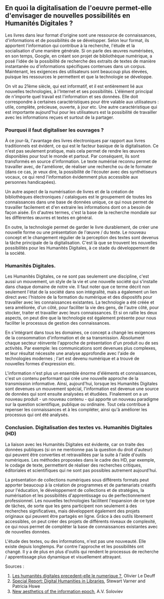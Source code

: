 ## En quoi la digitalisation de l'oeuvre permet-elle d'envisager de nouvelles possibilités en Humanités Digitales ? 

Les livres dans leur format d'origine sont une ressource de connaissances, d'informations et de possibilités de se développer. Selon leur format, ils apportent l'information qui contribue à la recherche, l'étude et la socialisation d'une manière générale. Si on parle  des œuvres numérisées, en son temps, Google, en créant son projet de bibliothèque numérique, a posé l'idée de la possibilité de recherche des extraits de textes de manière instantanée ou d'informations spécifiques contenues dans un corpus. Maintenant, les exigences des utilisateurs sont beaucoup plus élevées, puisque les ressources le permettent et que la technologie se développe.

On vit au 21ème siècle, qui est informatif, et il est entièrement lié aux nouvelles technologies, à l'Internet et ses possibilités. L'élément principal de n'importe quel travail est l'information et ses données. Elle doit correspondre à certaines caractéristiques pour être valable aux utilisateurs : utile, complète, précieuse, ouverte, à jour etc. Une autre caractéristique qui est importante aujourd'hui pour les utilisateurs est la possibilité de travailler avec les informations reçues et surtout de la partager.

### Pourquoi il faut digitaliser les ouvrages ?

À ce jour-là, l'avantage des livres électroniques par rapport aux livres traditionnels est évident, ce qui est le facteur basique de la digitalisation. Ce n'est pas seulement pratique, mais cela permet de rendre les œuvres disponibles pour tout le monde et partout. Par conséquent, ils sont transformés en source d'information. Le texte numérisé reconnu permet de travailler avec, de l'améliorer, de réaliser une recherche ou de le formater (dans ce cas, je veux dire, la possibilité de l'écouter avec des synthétiseurs vocaux, ce qui rend l'information évidemment plus accessible aux personnes handicapées).

Un autre aspect de la numérisation de livres et de la création de bibliothèques électroniques / catalogues est le groupement de toutes les connaissances dans une base de données unique, ce qui nous permet de travailler facilement et d'en extraire les informations dont on a besoin de façon aisée. En d'autres termes, c'est la base de la recherche mondiale sur les différentes œuvres et textes en général. 

En outre, la technologie permet de garder le livre durablement, de créer une nouvelle forme ou une présentation de l'œuvre / du texte. Le nouveau concept et le changement régulier de la perception des textes sont devenus la tâche principale de la digitalisation. C'est là que se trouvent les nouvelles possibilités pour les Humanités Digitales, à ce stade du développement de la société. 

### Humanités Digitales.

Les Humanités Digitales, ce ne sont pas seulement une discipline, c'est aussi un mouvement, un style de la vie et une nouvelle société qui s'installe dans chaque domaine de notre vie. Il faut noter que ce terme décrit non seulement l'état de la société dans son intégralité, mais a également un lien direct avec l'histoire de la formation du numérique et des dispositifs pour travailler avec les connaissances existantes. La technologie a été créée et sera améliorée, d'un côté, pour faciliter la vie des gens, de l'autre côté, pour stocker, traiter et travailler avec leurs connaissances. Et si on rallie les deux aspects, on peut dire que la technologie est également présente pour nous faciliter le processus de gestion des connaissances.

En s'intégrant dans tous les domaines, ce concept a changé les exigences de la consommation d'information et de sa transmission. Absolument chaque secteur réinvente l'approche de présentation d'un produit ou de ses activités. Par exemple: les communications sont devenues plus complexes, et leur résultat nécessite une analyse approfondie avec l'aide de technologies modernes ; l'art est devenu numérique et a trouvé de nouvelles formes d'expression etc.

L'information n'est plus un ensemble énorme d'éléments et connaissances, c'est un contenu performant qui crée une nouvelle approche de la transmission informative. Ainsi, aujourd'hui, lorsque les Humanités Digitales sont devenues un mouvement spécial, l'information est devenue une source de données qui sont ensuite analysées et étudiées. Finalement on a un nouveau produit - un nouveau contenu - qui apporte un nouveau paradigme sur la question scientifique, publique ou ordinaire. Tout cela contribue à repenser les connaissances et à les compléter, ainsi qu'à améliorer les processus qui ont été analysés.

### Conclusion. Digitalisation des textes vs. Humanités Digitales (HD)

La liaison avec les Humanités Digitales est évidente, car on traite des données publiques (si on ne mentionne pas la question du droit d'auteur) qui peuvent être converties et retravaillées par la suite à l'aide d'outils numériques. Les méthodes proposées dans le cadre des HD, par exemple, le codage de texte, permettent de réaliser des recherches critiques, éditoriales et scientifiques qui ne sont pas possibles autrement aujourd'hui. 

La présentation de collections numériques sous différents formats peut apporter beaucoup à la création de programmes et de partenariats créatifs pour l'éducation, le développement de collections et de stratégies, la numérisation et les possibilités d'apprentissage ou de perfectionnement professionnel. Les nouvelles technologies facilitent l'expansion de ce type de tâches, de sorte que les gens participent non seulement à des recherches significatives, mais développent également des projets originaux qui peuvent être partagés en ligne. Grâce à des outils librement accessibles, on peut créer des projets de différents niveaux de complexité, ce qui nous permet de compléter la base de connaissances existantes avec de nouvelles données.

L'étude des textes, ou des informations, n'est pas une nouveauté. Elle existe depuis longtemps. Par contre l'approche et les possibilités ont changé. Il y a de plus en plus d'outils qui rendent le processus de recherche / apprentissage plus dynamique et visuellement attrayant.

Sources : 
1. [Les humanités digitales precedent-elle le numerique ?](https://archivesic.ccsd.cnrs.fr/sic_01220978/document), Olivier Le Deuff
2. [Special Report: Digital Humanities in Libraries](https://americanlibrariesmagazine.org/2016/01/04/special-report-digital-humanities-libraries/), Stewart Varner and Patricia Hswe
3. [New aesthetics of the information epoch](https://cyberleninka.ru/article/n/novaya-estetika-informatsionnoy-epohi-iskusstvo-kak-baza-dannyh), A.V. Soloviev
